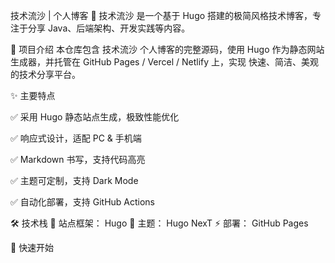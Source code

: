 技术流沙 | 个人博客
🚀 技术流沙 是一个基于 Hugo 搭建的极简风格技术博客，专注于分享 Java、后端架构、开发实践等内容。

🌟 项目介绍
本仓库包含 技术流沙 个人博客的完整源码，使用 Hugo 作为静态网站生成器，并托管在 GitHub Pages / Vercel / Netlify 上，实现 快速、简洁、美观 的技术分享平台。

✨ 主要特点

✅ 采用 Hugo 静态站点生成，极致性能优化

✅ 响应式设计，适配 PC & 手机端

✅ Markdown 书写，支持代码高亮

✅ 主题可定制，支持 Dark Mode

✅ 自动化部署，支持 GitHub Actions

🛠 技术栈
🚀 站点框架： Hugo
🎨 主题： Hugo NexT
⚡ 部署： GitHub Pages 

🚀 快速开始

